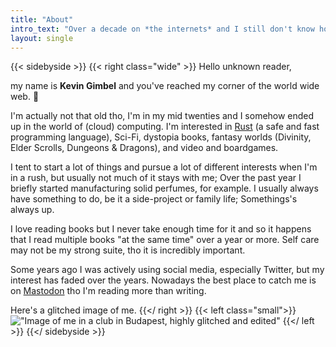 ```yaml
---
title: "About"
intro_text: "Over a decade on *the internets* and I still don't know how to write *about me*"
layout: single
---
```


{{< sidebyside >}}
{{< right class="wide" >}}
Hello unknown reader,

my name is **Kevin Gimbel** and you've reached my corner of the world wide web. 👴

I'm actually not that old tho, I'm in my mid twenties and I somehow ended up in the world of (cloud) computing. I'm interested in [Rust](https://rust-lang.org) (a safe and fast programming language), Sci-Fi, dystopia books, fantasy worlds (Divinity, Elder Scrolls, Dungeons & Dragons), and video and boardgames.

I tent to start a lot of things and pursue a lot of different interests when I'm in a rush, but usually not much of it stays with me; Over the past year I briefly started manufacturing solid perfumes, for example. I usually always have something to do, be it a side-project or family life; Somethings's always up.

I love reading books but I never take enough time for it and so it happens that I read multiple books "at the same time" over a year or more. Self care may not be my strong suite, tho it is incredibly important.

Some years ago I was actively using social media, especially Twitter, but my interest has faded over the years. Nowadays the best place to catch me is on [Mastodon](https://bullgit.party/@kevin) tho I'm reading more than writing.

Here's a glitched image of me.
{{</ right >}}
{{< left class="small">}}
!["Image of me in a club in Budapest, highly glitched and edited"](/img/self-2019-small.jpg)
{{</ left >}}
{{</ sidebyside >}}